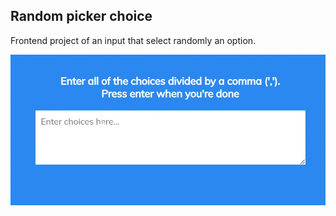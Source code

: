 ## Random picker choice

Frontend project of an input that select randomly an option.

![img](/assets/random_choice.gif)